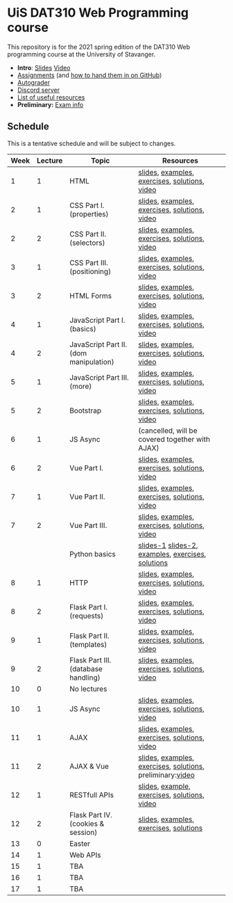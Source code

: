   # UiS DAT310 Web Programming course

This repository is for the 2021 spring edition of the DAT310 Web programming course at the University of Stavanger. 

  - **Intro**: [Slides](slides/2021-Course_info.pdf) [Video](https://stavanger.instructuremedia.com/embed/b66dbadf-30e6-48cf-a058-466566e11092)
  - [Assignments](https://github.com/dat310-spring21/assignments) (and [how to hand them in on GitHub](autograder.md))
  - [Autograder](https://uis.itest.run)
  - [Discord server](https://discord.gg/DmYvcMHFxf)
  - [List of useful resources](Resources.md)
  - **Preliminary:** [Exam info](exam-info.md)
  
  
  
  
## Schedule 
 
This is a tentative schedule and will be subject to changes.

| Week | Lecture | Topic | Resources |
| --- | --- | --- | --- |
| 1 | 1 | HTML | [slides](slides/HTML.pdf), [examples](examples/html/basic), [exercises](exercises/html/basic), [solutions](solutions/html/basic), [video](https://stavanger.instructuremedia.com/embed/f559ea93-4158-41ff-8e3a-a8525838c118)|
| 2 | 1 | CSS Part I. (properties) | [slides](slides/CSS-p1.pdf), [examples](examples/css/properties), [exercises](exercises/css/properties), [solutions](solutions/css/properties), [video](https://stavanger.instructuremedia.com/embed/9f07f6db-1580-4575-8ae3-e156c9618b82) |
| 2 | 2 | CSS Part II. (selectors) | [slides](slides/CSS-p2.pdf), [examples](examples/css/selectors), [exercises](exercises/css/selectors), [solutions](solutions/css/selectors), [video](https://stavanger.instructuremedia.com/embed/2ddf14fe-223b-4085-a58d-ab4ec7b675c4) |
| 3 | 1 | CSS Part III. (positioning) | [slides](slides/CSS-p3.pdf), [examples](examples/css/positioning), [exercises](exercises/css/positioning), [solutions](solutions/css/positioning), [video](https://stavanger.instructuremedia.com/embed/24cc653e-762b-4857-9e4c-d1c327e4acf5) |
| 3 | 2 | HTML Forms | [slides](slides/HTML-Forms.pdf), [examples](examples/html/forms), [exercises](exercises/html/forms), [solutions](solutions/html/forms), [video](https://stavanger.instructuremedia.com/embed/d8018180-a6ef-49b1-b6be-5bbeb4b6d613) |
| 4 | 1 | JavaScript Part I. (basics)  | [slides](slides/JS-p1.pdf), [examples](examples/js/basics), [exercises](exercises/js/basics), [solutions](solutions/js/basics), [video](https://stavanger.instructuremedia.com/embed/6b7c8c02-3b66-4e4f-b7eb-b353489476ef) |
| 4 | 2 | JavaScript Part II. (dom manipulation) | [slides](slides/JS-p2.pdf), [examples](examples/js/events_dom), [exercises](exercises/js/events_dom), [solutions](solutions/js/events_dom), [video](https://stavanger.instructuremedia.com/embed/7aec4f48-5736-43d2-bce8-b9e8a9a23700) |
| 5 | 1 | JavaScript Part III. (more) | [slides](slides/JS-p3.pdf), [examples](examples/js/more), [exercises](exercises/js/more), [solutions](solutions/js/more), [video](https://stavanger.instructuremedia.com/embed/1f174a69-f802-44b9-a307-3f34bc681c3c) |
| 5 | 2 | Bootstrap | [slides](slides/Bootstrap5.pdf), [examples](examples/bootstrap), [exercises](exercises/bootstrap), [solutions](solutions/bootstrap), [video](https://stavanger.instructuremedia.com/embed/d6c935af-2f55-4583-b33b-48bba2f7fb24) |
| 6 | 1 | JS Async | (cancelled, will be covered together with AJAX) |
| 6 | 2 | Vue Part I. | [slides](slides/Vue-p1.pdf), [examples](examples/js/vue), [exercises](exercises/js/vue), [solutions](solutions/js/vue), [video](https://stavanger.instructuremedia.com/embed/f154f638-2894-4eef-a901-a55e7b4d9cc1) |
| 7 | 1 | Vue Part II. | [slides](slides/Vue-p2.pdf), [examples](examples/js/vue2), [exercises](exercises/js/vue2), [solutions](solutions/js/vue2), [video](https://stavanger.instructuremedia.com/embed/25447d78-9d3f-4b95-8949-5b748c042f73) |
| 7 | 2 | Vue Part III. | [slides](slides/Vue-p3.pdf), [examples](examples/js/vue3), [exercises](exercises/js/vue3), [solutions](solutions/js/vue3), [video](https://stavanger.instructuremedia.com/embed/42ddc58c-7044-495f-bf43-7a661dce4b3f) |
| | | Python basics | [slides-1](https://speakerdeck.com/ljehl/python-p1) [slides-2](https://speakerdeck.com/ljehl/dat310-python-p2), [examples](examples/python/basics), [exercises](exercises/python/basics), [solutions](solutions/python/basics) |
| 8 | 1 | HTTP | [slides](slides/HTTP.pdf), [examples](examples/python/http), [exercises](exercises/python/http), [solutions](solutions/python/http), [video](https://stavanger.instructuremedia.com/embed/5c77c0c9-1bce-4704-ad97-9da5d0ab4e75) |
| 8 | 2 | Flask Part I. (requests) | [slides](slides/Flask-p1.pdf), [examples](examples/python/flask), [exercises](exercises/python/flask1), [solutions](solutions/python/flask1), [video](https://stavanger.instructuremedia.com/embed/c32dbb63-1440-4930-91dc-8e279136da99) |
| 9 | 1 | Flask Part II. (templates) | [slides](slides/Flask-p2.pdf), [examples](examples/python/flask), [exercises](exercises/python/flask2), [solutions](solutions/python/flask2), [video](https://stavanger.instructuremedia.com/embed/a50ed9d7-b561-44ce-ad89-c99e36a4862c) |
| 9 | 2 | Flask Part III. (database handling) | [slides](slides/Flask-p3.pdf), [examples](examples/python/flask), [exercises](exercises/python/flask3), [solutions](solutions/python/flask3), [video](https://stavanger.instructuremedia.com/embed/ed2ef4b9-157a-4059-893b-2937a2ca72b5) |
| 10 | 0 | No lectures |  |
| 10 | 1 | JS Async | [slides](slides/JS-async.pdf), [examples](examples/async/js), [exercises](exercises/async/js), [solutions](solutions/async/js), [video](https://stavanger.instructuremedia.com/embed/e50650ad-aad6-4794-a59e-d0ac40243ce9) |
| 11 | 1 | AJAX | [slides](slides/AJAX.pdf), [examples](examples/ajax), [exercises](exercises/ajax), [solutions](solutions/ajax), [video](https://stavanger.instructuremedia.com/embed/caf8d83c-7aff-4c74-9ea2-3599cae0c6f4) |
| 11 | 2 | AJAX & Vue | [slides](slides/AJAX+Vue.pdf), [examples](examples/ajax/vue), [exercises](exercises/ajax/vue), [solutions](solutions/ajax/vue), preliminary:[video](https://stavanger.instructuremedia.com/embed/325a2b97-9dcd-4dc5-8ef0-920436216e62) |
| 12 | 1 | RESTfull APIs | [slides](slides/REST-API.pdf), [example](examples/ajax/vue), [exercises](exercises/ajax/rest), [solutions](solutions/ajax/rest), [video](https://stavanger.instructuremedia.com/embed/d4b0b522-119f-47cc-8041-42658ded261a) |
| 12 | 2 | Flask Part IV. (cookies & session) | [slides](slides/Flask-p4.pdf), [examples](examples/python/flask), [exercises](exercises/python/flask4), [solutions](solutions/python/flask4) |
| 13 | 0 | Easter |  |
| 14 | 1 | Web APIs |  |
| 15 | 1 | TBA |  |
| 16 | 1 | TBA |  |
| 17 | 1 | TBA |  |
